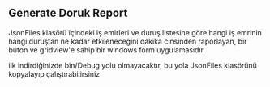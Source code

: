 ## Generate Doruk Report

JsonFiles klasörü içindeki iş emirleri ve duruş listesine göre hangi iş emrinin hangi duruştan ne kadar etkileneceğini dakika cinsinden raporlayan, bir buton ve gridview'e sahip bir windows form uygulamasıdır.

ilk indirdiğinizde bin/Debug yolu olmayacaktır, bu yola JsonFiles klasörünü kopyalayıp çalıştırabilirsiniz